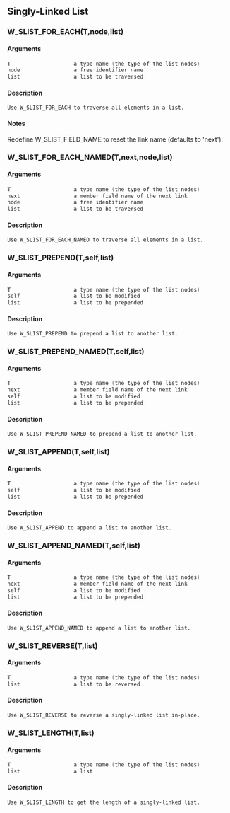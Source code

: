 ## Singly-Linked List
    
### W_SLIST_FOR_EACH(T,node,list)
#### Arguments
```C
T                    a type name (the type of the list nodes)
node                 a free identifier name
list                 a list to be traversed
```
#### Description
    Use W_SLIST_FOR_EACH to traverse all elements in a list.
#### Notes
Redefine W_SLIST_FIELD_NAME to reset the link name (defaults to 'next').
    
### W_SLIST_FOR_EACH_NAMED(T,next,node,list)
#### Arguments
```C
T                    a type name (the type of the list nodes)
next                 a member field name of the next link
node                 a free identifier name
list                 a list to be traversed
```
#### Description
    Use W_SLIST_FOR_EACH_NAMED to traverse all elements in a list.
    
### W_SLIST_PREPEND(T,self,list)
#### Arguments
```C
T                    a type name (the type of the list nodes)
self                 a list to be modified
list                 a list to be prepended
```
#### Description
    Use W_SLIST_PREPEND to prepend a list to another list.
    
### W_SLIST_PREPEND_NAMED(T,self,list)
#### Arguments
```C
T                    a type name (the type of the list nodes)
next                 a member field name of the next link
self                 a list to be modified
list                 a list to be prepended
```
#### Description
    Use W_SLIST_PREPEND_NAMED to prepend a list to another list.
    
### W_SLIST_APPEND(T,self,list)
#### Arguments
```C
T                    a type name (the type of the list nodes)
self                 a list to be modified
list                 a list to be prepended
```
#### Description
    Use W_SLIST_APPEND to append a list to another list.
    
### W_SLIST_APPEND_NAMED(T,self,list)
#### Arguments
```C
T                    a type name (the type of the list nodes)
next                 a member field name of the next link
self                 a list to be modified
list                 a list to be prepended
```
#### Description
    Use W_SLIST_APPEND_NAMED to append a list to another list.
    
### W_SLIST_REVERSE(T,list)
#### Arguments
```C
T                    a type name (the type of the list nodes)
list                 a list to be reversed
```
#### Description
    Use W_SLIST_REVERSE to reverse a singly-linked list in-place.
    
### W_SLIST_LENGTH(T,list)
#### Arguments
```C
T                    a type name (the type of the list nodes)
list                 a list
```
#### Description
    Use W_SLIST_LENGTH to get the length of a singly-linked list.
